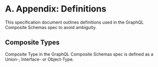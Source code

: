 # A. Appendix: Definitions

This specification document outlines definitions used in the GraphQL Composite Schemas spec to avoid ambiguity.

## Composite Types

Composite Type in the GraphQL Composite Schemas spec is defined as a Union-, Interface- or Object-Type.
